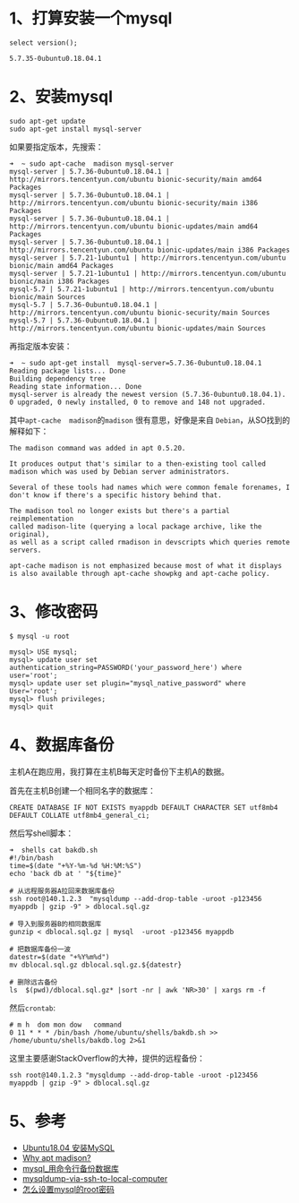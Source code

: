 # 1、打算安装一个mysql
```text
select version();

5.7.35-0ubuntu0.18.04.1
```

# 2、安装mysql

```text
sudo apt-get update
sudo apt-get install mysql-server
```
如果要指定版本，先搜索：
```text
➜  ~ sudo apt-cache  madison mysql-server
mysql-server | 5.7.36-0ubuntu0.18.04.1 | http://mirrors.tencentyun.com/ubuntu bionic-security/main amd64 Packages
mysql-server | 5.7.36-0ubuntu0.18.04.1 | http://mirrors.tencentyun.com/ubuntu bionic-security/main i386 Packages
mysql-server | 5.7.36-0ubuntu0.18.04.1 | http://mirrors.tencentyun.com/ubuntu bionic-updates/main amd64 Packages
mysql-server | 5.7.36-0ubuntu0.18.04.1 | http://mirrors.tencentyun.com/ubuntu bionic-updates/main i386 Packages
mysql-server | 5.7.21-1ubuntu1 | http://mirrors.tencentyun.com/ubuntu bionic/main amd64 Packages
mysql-server | 5.7.21-1ubuntu1 | http://mirrors.tencentyun.com/ubuntu bionic/main i386 Packages
mysql-5.7 | 5.7.21-1ubuntu1 | http://mirrors.tencentyun.com/ubuntu bionic/main Sources
mysql-5.7 | 5.7.36-0ubuntu0.18.04.1 | http://mirrors.tencentyun.com/ubuntu bionic-security/main Sources
mysql-5.7 | 5.7.36-0ubuntu0.18.04.1 | http://mirrors.tencentyun.com/ubuntu bionic-updates/main Sources
```
再指定版本安装：
```text
➜  ~ sudo apt-get install  mysql-server=5.7.36-0ubuntu0.18.04.1
Reading package lists... Done
Building dependency tree       
Reading state information... Done
mysql-server is already the newest version (5.7.36-0ubuntu0.18.04.1).
0 upgraded, 0 newly installed, 0 to remove and 148 not upgraded.
```
其中`apt-cache  madison`的`madison` 很有意思，好像是来自 `Debian`，从SO找到的解释如下：
```text
The madison command was added in apt 0.5.20. 

It produces output that's similar to a then-existing tool called madison which was used by Debian server administrators. 

Several of these tools had names which were common female forenames, I don't know if there's a specific history behind that.

The madison tool no longer exists but there's a partial reimplementation 
called madison-lite (querying a local package archive, like the original), 
as well as a script called rmadison in devscripts which queries remote servers.

apt-cache madison is not emphasized because most of what it displays is also available through apt-cache showpkg and apt-cache policy.
```

 
# 3、修改密码
```text
$ mysql -u root

mysql> USE mysql; 
mysql> update user set authentication_string=PASSWORD('your_password_here') where user='root';
mysql> update user set plugin="mysql_native_password" where User='root';
mysql> flush privileges;
mysql> quit
```

# 4、数据库备份

主机A在跑应用，我打算在主机B每天定时备份下主机A的数据。

首先在主机B创建一个相同名字的数据库：
```text
CREATE DATABASE IF NOT EXISTS myappdb DEFAULT CHARACTER SET utf8mb4 DEFAULT COLLATE utf8mb4_general_ci;
```
然后写shell脚本：
```text
➜  shells cat bakdb.sh 
#!/bin/bash 
time=$(date "+%Y-%m-%d %H:%M:%S")
echo 'back db at ' "${time}"

# 从远程服务器A拉回来数据库备份
ssh root@140.1.2.3  "mysqldump --add-drop-table -uroot -p123456  myappdb | gzip -9" > dblocal.sql.gz

# 导入到服务器B的相同数据库
gunzip < dblocal.sql.gz | mysql  -uroot -p123456 myappdb

# 把数据库备份一波
datestr=$(date "+%Y%m%d")
mv dblocal.sql.gz dblocal.sql.gz.${datestr}

# 删除远古备份 
ls  $(pwd)/dblocal.sql.gz* |sort -nr | awk 'NR>30' | xargs rm -f 
```
然后`crontab`:
```text
# m h  dom mon dow   command
0 11 * * * /bin/bash /home/ubuntu/shells/bakdb.sh >> /home/ubuntu/shells/bakdb.log 2>&1
```
这里主要感谢StackOverflow的大神，提供的远程备份：
```text
ssh root@140.1.2.3 "mysqldump --add-drop-table -uroot -p123456  myappdb | gzip -9" > dblocal.sql.gz
```

# 5、参考
* [Ubuntu18.04 安装MySQL](https://blog.csdn.net/weixx3/article/details/80782479)
* [Why apt madison?](https://unix.stackexchange.com/questions/276037/why-apt-madison)
* [mysql_用命令行备份数据库](https://www.cnblogs.com/hellangels333/p/9059770.html)
* [mysqldump-via-ssh-to-local-computer](https://stackoverflow.com/questions/40024280/mysqldump-via-ssh-to-local-computer)
* [怎么设置mysql的root密码](https://devanswers.co/how-to-reset-mysql-root-password-ubuntu/#4-test-new-root-password)